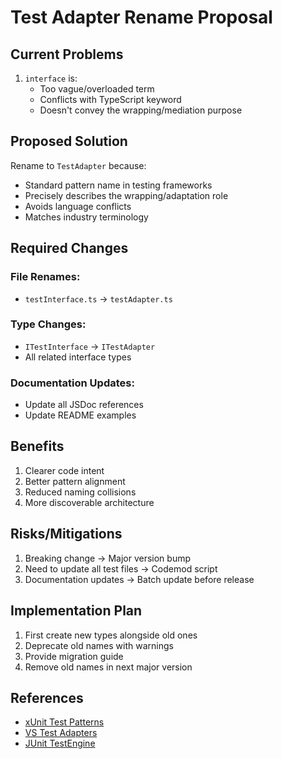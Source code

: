 # Test Adapter Rename Proposal

## Current Problems
1. `interface` is:
   - Too vague/overloaded term
   - Conflicts with TypeScript keyword
   - Doesn't convey the wrapping/mediation purpose

## Proposed Solution
Rename to `TestAdapter` because:
- Standard pattern name in testing frameworks
- Precisely describes the wrapping/adaptation role
- Avoids language conflicts
- Matches industry terminology

## Required Changes
### File Renames:
- `testInterface.ts` → `testAdapter.ts`

### Type Changes:
- `ITestInterface` → `ITestAdapter`
- All related interface types

### Documentation Updates:
- Update all JSDoc references
- Update README examples

## Benefits
1. Clearer code intent
2. Better pattern alignment
3. Reduced naming collisions
4. More discoverable architecture

## Risks/Mitigations
1. Breaking change → Major version bump
2. Need to update all test files → Codemod script
3. Documentation updates → Batch update before release

## Implementation Plan
1. First create new types alongside old ones
2. Deprecate old names with warnings
3. Provide migration guide
4. Remove old names in next major version

## References
- [xUnit Test Patterns](http://xunitpatterns.com/)
- [VS Test Adapters](https://devblogs.microsoft.com/devops/how-to-write-a-visual-studio-test-adapter/)
- [JUnit TestEngine](https://junit.org/junit5/docs/current/user-guide/)
